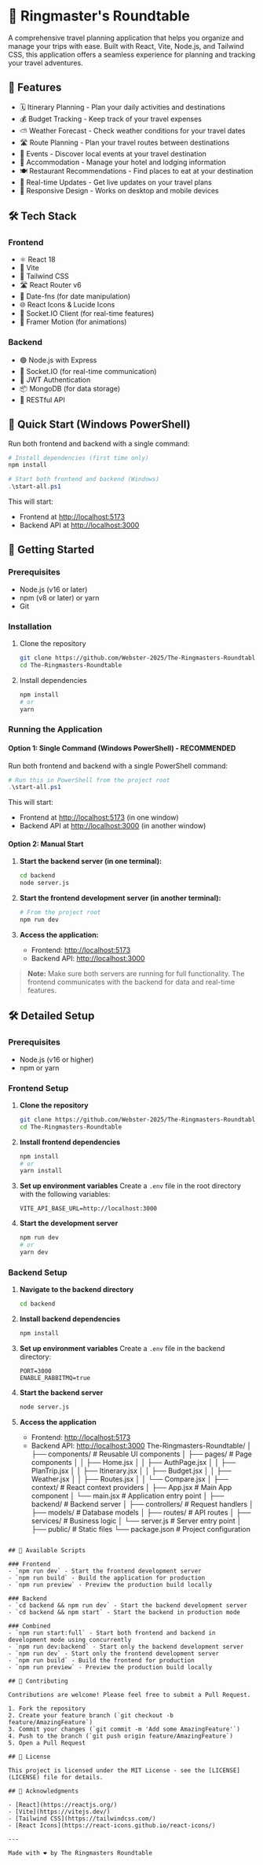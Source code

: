 # 🎪 Ringmaster's Roundtable

A comprehensive travel planning application that helps you organize and manage your trips with ease. Built with React, Vite, Node.js, and Tailwind CSS, this application offers a seamless experience for planning and tracking your travel adventures.

## 🌟 Features

- 🗓️ Itinerary Planning - Plan your daily activities and destinations
- 💰 Budget Tracking - Keep track of your travel expenses
- ⛅ Weather Forecast - Check weather conditions for your travel dates
- 🛣️ Route Planning - Plan your travel routes between destinations
- 🎉 Events - Discover local events at your travel destination
- 🏨 Accommodation - Manage your hotel and lodging information
- 🍽️ Restaurant Recommendations - Find places to eat at your destination
- 🔄 Real-time Updates - Get live updates on your travel plans
- 📱 Responsive Design - Works on desktop and mobile devices

## 🛠️ Tech Stack

### Frontend
- ⚛️ React 18
- 🚀 Vite
- 🎨 Tailwind CSS
- 🛣️ React Router v6
- 📅 Date-fns (for date manipulation)
- 🌐 React Icons & Lucide Icons
- 🔄 Socket.IO Client (for real-time features)
- 📱 Framer Motion (for animations)

### Backend
- 🟢 Node.js with Express
- 🔌 Socket.IO (for real-time communication)
- 🔐 JWT Authentication
- 📦 MongoDB (for data storage)
- 🔄 RESTful API

## 🚀 Quick Start (Windows PowerShell)

Run both frontend and backend with a single command:

```powershell
# Install dependencies (first time only)
npm install

# Start both frontend and backend (Windows)
.\start-all.ps1
```

This will start:
- Frontend at [http://localhost:5173](http://localhost:5173)
- Backend API at [http://localhost:3000](http://localhost:3000)

## 🚀 Getting Started

### Prerequisites

- Node.js (v16 or later)
- npm (v8 or later) or yarn
- Git

### Installation

1. Clone the repository
   ```bash
   git clone https://github.com/Webster-2025/The-Ringmasters-Roundtable.git
   cd The-Ringmasters-Roundtable
   ```

2. Install dependencies
   ```bash
   npm install
   # or
   yarn
   ```

### Running the Application

#### Option 1: Single Command (Windows PowerShell) - RECOMMENDED

Run both frontend and backend with a single PowerShell command:

```powershell
# Run this in PowerShell from the project root
.\start-all.ps1
```

This will start:
- Frontend at [http://localhost:5173](http://localhost:5173) (in one window)
- Backend API at [http://localhost:3000](http://localhost:3000) (in another window)

#### Option 2: Manual Start

1. **Start the backend server (in one terminal):**
   ```bash
   cd backend
   node server.js
   ```

2. **Start the frontend development server (in another terminal):**
   ```bash
   # From the project root
   npm run dev
   ```

3. **Access the application:**
   - Frontend: [http://localhost:5173](http://localhost:5173)
   - Backend API: [http://localhost:3000](http://localhost:3000)

> **Note:** Make sure both servers are running for full functionality. The frontend communicates with the backend for data and real-time features.

## 🛠️ Detailed Setup

### Prerequisites

- Node.js (v16 or higher)
- npm or yarn

### Frontend Setup

1. **Clone the repository**
   ```bash
   git clone https://github.com/Webster-2025/The-Ringmasters-Roundtable.git
   cd The-Ringmasters-Roundtable
   ```

2. **Install frontend dependencies**
   ```bash
   npm install
   # or
   yarn install
   ```

3. **Set up environment variables**
   Create a `.env` file in the root directory with the following variables:
   ```
   VITE_API_BASE_URL=http://localhost:3000
   ```

4. **Start the development server**
   ```bash
   npm run dev
   # or
   yarn dev
   ```

### Backend Setup

1. **Navigate to the backend directory**
   ```bash
   cd backend
   ```

2. **Install backend dependencies**
   ```bash
   npm install
   ```

3. **Set up environment variables**
   Create a `.env` file in the backend directory:
   ```
   PORT=3000
   ENABLE_RABBITMQ=true
   ```

4. **Start the backend server**
   ```bash
   node server.js
   ```

5. **Access the application**
   - Frontend: [http://localhost:5173](http://localhost:5173)
   - Backend API: [http://localhost:3000](http://localhost:3000)
The-Ringmasters-Roundtable/
│   ├── components/         # Reusable UI components
│   ├── pages/              # Page components
│   │   ├── Home.jsx
│   │   ├── AuthPage.jsx
│   │   ├── PlanTrip.jsx
│   │   ├── Itinerary.jsx
│   │   ├── Budget.jsx
│   │   ├── Weather.jsx
│   │   ├── Routes.jsx
│   │   └── Compare.jsx
│   ├── context/            # React context providers
│   ├── App.jsx             # Main App component
│   └── main.jsx            # Application entry point
│
├── backend/                # Backend server
│   ├── controllers/        # Request handlers
│   ├── models/             # Database models
│   ├── routes/             # API routes
│   ├── services/           # Business logic
│   └── server.js           # Server entry point
│
├── public/                 # Static files
└── package.json            # Project configuration
```

## 📝 Available Scripts

### Frontend
- `npm run dev` - Start the frontend development server
- `npm run build` - Build the application for production
- `npm run preview` - Preview the production build locally

### Backend
- `cd backend && npm run dev` - Start the backend development server
- `cd backend && npm start` - Start the backend in production mode

### Combined
- `npm run start:full` - Start both frontend and backend in development mode using concurrently
- `npm run dev:backend` - Start only the backend development server
- `npm run dev` - Start only the frontend development server
- `npm run build` - Build the frontend for production
- `npm run preview` - Preview the production build locally

## 🤝 Contributing

Contributions are welcome! Please feel free to submit a Pull Request.

1. Fork the repository
2. Create your feature branch (`git checkout -b feature/AmazingFeature`)
3. Commit your changes (`git commit -m 'Add some AmazingFeature'`)
4. Push to the branch (`git push origin feature/AmazingFeature`)
5. Open a Pull Request

## 📄 License

This project is licensed under the MIT License - see the [LICENSE](LICENSE) file for details.

## 🙏 Acknowledgments

- [React](https://reactjs.org/)
- [Vite](https://vitejs.dev/)
- [Tailwind CSS](https://tailwindcss.com/)
- [React Icons](https://react-icons.github.io/react-icons/)

---

Made with ❤️ by The Ringmasters Roundtable

